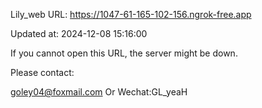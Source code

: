 Lily_web URL: https://1047-61-165-102-156.ngrok-free.app

Updated at: 2024-12-08 15:16:00

If you cannot open this URL, the server might be down.

Please contact: 

goley04@foxmail.com Or Wechat:GL_yeaH
